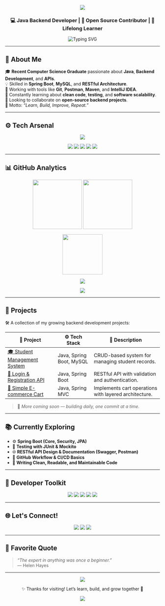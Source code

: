 <!-- ⚡ Advanced GitHub Profile README for MD Nawab Ali Khan (nakhandev) ⚡ -->

<!-- Profile Banner -->
<p align="center">
  <img src="https://capsule-render.vercel.app/api?type=waving&color=0:4B8BBE,100:306998&height=200&section=header&text=MD%20NAWAB%20ALI%20KHAN%20🚀&fontSize=40&fontColor=ffffff&animation=fadeIn&fontAlignY=35" />
</p>

<h3 align="center">💻 Java Backend Developer | 🌱 Open Source Contributor | 📘 Lifelong Learner</h3>

<p align="center">
  <img src="https://readme-typing-svg.herokuapp.com?font=Fira+Code&size=22&duration=3000&pause=1000&color=4B8BBE&center=true&vCenter=true&width=700&lines=🚀+Aspiring+Backend+Engineer;🌱+Mastering+Spring+Boot+%26+REST+APIs;🤝+Open+Source+Contributor;⚙️+Building+Scalable+Backend+Systems;🧠+Learning+Every+Single+Day!" alt="Typing SVG" />
</p>

---

## 🧠 About Me

🎓 **Recent Computer Science Graduate** passionate about **Java**, **Backend Development**, and **APIs**.  
💡 Skilled in **Spring Boot**, **MySQL**, and **RESTful Architecture**.  
🧰 Working with tools like **Git**, **Postman**, **Maven**, and **IntelliJ IDEA**.  
🌱 Constantly learning about **clean code**, **testing**, and **software scalability**.  
🤝 Looking to collaborate on **open-source backend projects**.  
💬 Motto: *“Learn, Build, Improve, Repeat.”*

---

## ⚙️ Tech Arsenal

<p align="center">
  <img src="https://skillicons.dev/icons?i=java,spring,mysql,maven,hibernate,git,github,postman,linux,intellij&theme=dark" />
</p>

<p align="center">
  <img src="https://img.shields.io/badge/Spring%20Boot-6DB33F?style=for-the-badge&logo=springboot&logoColor=white" />
  <img src="https://img.shields.io/badge/Java-ED8B00?style=for-the-badge&logo=openjdk&logoColor=white" />
  <img src="https://img.shields.io/badge/MySQL-00758F?style=for-the-badge&logo=mysql&logoColor=white" />
  <img src="https://img.shields.io/badge/Git-F05033?style=for-the-badge&logo=git&logoColor=white" />
  <img src="https://img.shields.io/badge/Linux-333333?style=for-the-badge&logo=linux&logoColor=white" />
</p>

---

## 📊 GitHub Analytics

<p align="center">
  <img src="https://github-readme-stats.vercel.app/api?username=nakhandev&show_icons=true&theme=tokyonight&hide_border=true&count_private=true" height="160" />
  <img src="https://github-readme-streak-stats.herokuapp.com?user=nakhandev&theme=tokyonight&hide_border=true" height="160" />
</p>

<p align="center">
  <img src="https://github-readme-stats.vercel.app/api/top-langs/?username=nakhandev&layout=compact&theme=tokyonight&hide_border=true" height="130" />
</p>

<p align="center">
  <img src="https://github-profile-trophy.vercel.app/?username=nakhandev&theme=tokyonight&no-frame=true&margin-w=15&column=6" />
</p>

<p align="center">
  <img src="https://github-readme-activity-graph.vercel.app/graph?username=nakhandev&theme=react-dark&bg_color=1A1B27&color=70A5FD&line=4B8BBE&point=FFFFFF&hide_border=true" />
</p>

---

## 💼 Projects

🛠️ A collection of my growing backend development projects:

| 🚀 Project | ⚙️ Tech Stack | 📜 Description |
|-------------|----------------|----------------|
| [🎓 Student Management System](https://github.com/nakhandev/student-management) | Java, Spring Boot, MySQL | CRUD-based system for managing student records. |
| [🔐 Login & Registration API](https://github.com/nakhandev/login-api) | Java, Spring Boot | RESTful API with validation and authentication. |
| [🛒 Simple E-commerce Cart](https://github.com/nakhandev/ecommerce-cart) | Java, Spring MVC | Implements cart operations with layered architecture. |

> 🧩 *More coming soon — building daily, one commit at a time.*

---

## 📚 Currently Exploring

- ⚙️ **Spring Boot (Core, Security, JPA)**  
- 🧪 **Testing with JUnit & Mockito**  
- 🌐 **RESTful API Design & Documentation (Swagger, Postman)**  
- 🔄 **GitHub Workflow & CI/CD Basics**  
- 🧼 **Writing Clean, Readable, and Maintainable Code**

---

## 🧰 Developer Toolkit

<p align="center">
  <img src="https://img.shields.io/badge/IDE-IntelliJ%20IDEA-blue?style=flat-square&logo=intellijidea" />
  <img src="https://img.shields.io/badge/Editor-VS%20Code-0078d7?style=flat-square&logo=visualstudiocode" />
  <img src="https://img.shields.io/badge/API-Postman-orange?style=flat-square&logo=postman" />
  <img src="https://img.shields.io/badge/Build-Maven-1565C0?style=flat-square&logo=apachemaven" />
  <img src="https://img.shields.io/badge/Version%20Control-Git-F05033?style=flat-square&logo=git" />
</p>

---

## 🌐 Let's Connect!

<p align="center">
  <a href="https://linkedin.com/in/nakhandev" target="_blank"><img src="https://img.shields.io/badge/LinkedIn-0A66C2?style=for-the-badge&logo=linkedin&logoColor=white" /></a>
  <a href="mailto:nakhandev@gmail.com" target="_blank"><img src="https://img.shields.io/badge/Gmail-EA4335?style=for-the-badge&logo=gmail&logoColor=white" /></a>
  <a href="https://github.com/nakhandev" target="_blank"><img src="https://img.shields.io/badge/GitHub-181717?style=for-the-badge&logo=github&logoColor=white" /></a>
</p>

---

## 🌟 Favorite Quote

> *“The expert in anything was once a beginner.”*  
> — Helen Hayes

---

<p align="center">
  <img src="https://komarev.com/ghpvc/?username=nakhandev&label=Profile%20Views&color=4B8BBE&style=for-the-badge" />
</p>

<p align="center">✨ Thanks for visiting! Let’s learn, build, and grow together 🚀</p>

<p align="center">
  <img src="https://capsule-render.vercel.app/api?type=waving&color=0:4B8BBE,100:306998&height=120&section=footer" />
</p>
